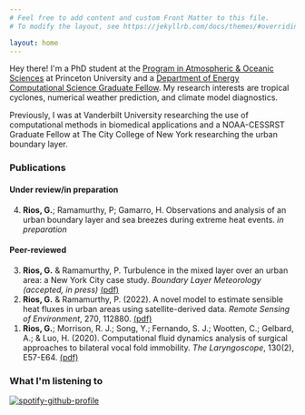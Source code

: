 ```yaml
---
# Feel free to add content and custom Front Matter to this file.
# To modify the layout, see https://jekyllrb.com/docs/themes/#overriding-theme-defaults

layout: home
---
```


Hey there! I'm a PhD student at the <a href='https://aos.princeton.edu/'>Program in Atmospheric & Oceanic Sciences</a> at Princeton University and a <a href='https://www.krellinst.org/csgf/'>Department of Energy Computational Science Graduate Fellow</a>. My research interests are tropical cyclones, numerical weather prediction, and climate model diagnostics. 

Previously, I was at Vanderbilt University researching the use of computational methods in biomedical applications and a NOAA-CESSRST Graduate Fellow at The City College of New York researching the urban boundary layer.

### Publications

#### Under review/in preparation

<ol reversed start='4'>
	<li><b>Rios, G.</b>; Ramamurthy, P; Gamarro, H. Observations and analysis of an urban boundary layer and sea breezes during extreme heat events. <i>in preparation</i></li>
</ol>

#### Peer-reviewed
<ol reversed>
	<li><b>Rios, G.</b> & Ramamurthy, P. Turbulence in the mixed layer over an urban area: a New York City case study. <i>Boundary Layer Meteorology (accepted, in press)</i> <a href='/docs/rios_ramamurthy_blm.pdf'>(pdf)</a></li>
	<li><b>Rios, G.</b> & Ramamurthy, P. (2022). A novel model to estimate sensible heat fluxes  in urban areas using satellite-derived data. <i>Remote Sensing of Environment</i>, 270, 112880. <a href='/docs/qh_goes16.pdf'>(pdf)</a></li>
	<li><b>Rios, G.</b>; Morrison, R. J.; Song, Y.; Fernando, S. J.; Wootten, C.; Gelbard, A.; & Luo, H. (2020). Computational fluid dynamics analysis of surgical approaches to bilateral vocal fold immobility. <i>The Laryngoscope</i>, 130(2), E57-E64. <a href='/docs/cfd_laryngoscope.pdf'>(pdf)</a></li>
</ol>

### What I'm listening to

[![spotify-github-profile](https://spotify-github-profile.vercel.app/api/view?uid=mrgabrielrios&cover_image=true&theme=natemoo-re&bar_color=53b14f&bar_color_cover=false)](https://github.com/kittinan/spotify-github-profile)
